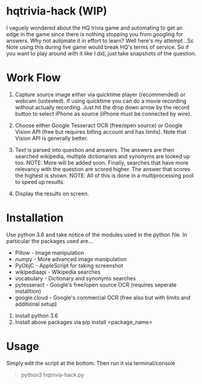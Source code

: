 # hqtrivia-hack (WIP)
I vaguely wondered about the HQ trivia game and automating to get an edge in the game since there is nothing stopping you from googling for answers. Why not automate it in effort to learn? Well here's my attempt...Sc
Note using this during live game would break HQ's terms of service. So if you want to play around with it like I did, just take snapshots of the question.

# Work Flow
1. Capture source image either via quicktime player (recommended) or webcam (untested). If using quicktime you can do a movie recording without actually recording. Just hit the drop down arrow by the record button to select iPhone as source (iPhone must be connected by wire).

2. Choose either Google Tesseract OCR (free/open source) or Google Vision API (free but requires billing account and has limits). Note that Vision API is generally better.

3. Text is parsed into question and answers. The answers are then searched wikipedia, multiple dictionaries and synonyms are looked up too. NOTE: More will be added soon. Finally, searches that have more relevancy with the question are scored higher. The answer that scores the highest is shown. NOTE: All of this is done in a multiprocessing pool to speed up results.

4. Display the results on screen.

# Installation
Use python 3.6 and take notice of the modules used in the python file. In particular the packages used are...

* Pillow - Image manipulation
* numpy - More advanced image manipulation
* PyObjC - AppleScript for taking screenshot
* wikipediaapi - Wikipedia searches
* vocabulary - Dictionary and synonyms searches
* pytesseract - Google's free/open source OCR (requires seperate installtion)
* google.cloud - Google's commercial OCR (free also but with limits and additional setup)

1. Install python 3.6
2. Install above packages via pip install <package_name>

# Usage
Simply edit the script at the bottom. Then run it via terminal/console

> python3 hqtrivia-hack.py 
